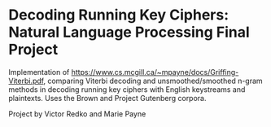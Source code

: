 # Decoding Running Key Ciphers: Natural Language Processing Final Project
Implementation of https://www.cs.mcgill.ca/~mpayne/docs/Griffing-Viterbi.pdf, 
comparing Viterbi decoding and unsmoothed/smoothed n-gram methods in decoding running
key ciphers with English keystreams and plaintexts. Uses the Brown and Project Gutenberg corpora.

Project by Victor Redko and Marie Payne  
